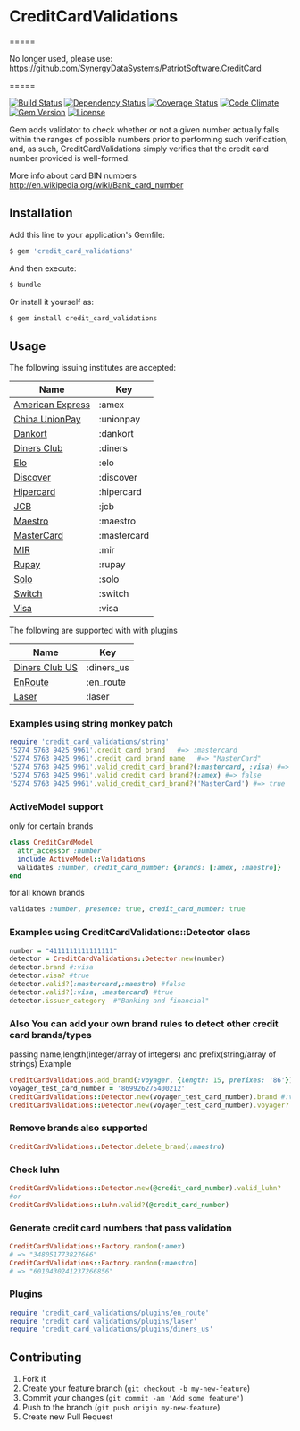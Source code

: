 # CreditCardValidations

=====

No longer used, please use: https://github.com/SynergyDataSystems/PatriotSoftware.CreditCard

=====

[![Build Status](http://img.shields.io/travis/Fivell/credit_card_validations.svg)](https://travis-ci.org/Fivell/credit_card_validations)
[![Dependency Status](http://img.shields.io/gemnasium/Fivell/credit_card_validations.svg)](https://gemnasium.com/Fivell/credit_card_validations)
[![Coverage Status](http://img.shields.io/coveralls/Fivell/credit_card_validations.svg)](https://coveralls.io/r/Fivell/credit_card_validations)
[![Code Climate](http://img.shields.io/codeclimate/github/Fivell/credit_card_validations.svg)](https://codeclimate.com/github/Fivell/credit_card_validations)
[![Gem Version](http://img.shields.io/gem/v/credit_card_validations.svg)](https://rubygems.org/gems/credit_card_validations)
[![License](http://img.shields.io/:license-mit-blue.svg)](http://Fivell.mit-license.org)


Gem adds validator  to check whether or not a given number actually falls within the ranges of possible numbers prior to performing such verification, and, as such, CreditCardValidations simply verifies that the credit card number provided is well-formed.

More info about card BIN numbers http://en.wikipedia.org/wiki/Bank_card_number

## Installation

Add this line to your application's Gemfile:

```sh
$ gem 'credit_card_validations'
```

And then execute:

```sh
$ bundle
```

Or install it yourself as:

```sh
$ gem install credit_card_validations
```

## Usage


The following issuing institutes are accepted:
    
|    Name   |    Key     | 
---------------------   | ------------| 
[American Express](http://en.wikipedia.org/wiki/American_Express) | :amex
[China UnionPay](http://en.wikipedia.org/wiki/China_UnionPay)    | :unionpay 
[Dankort](http://en.wikipedia.org/wiki/Dankort)      | :dankort
[Diners Club](http://en.wikipedia.org/wiki/Diners_Club_International)  | :diners   
[Elo](https://pt.wikipedia.org/wiki/Elo_Participa%C3%A7%C3%B5es_S/A)      | :elo
[Discover](http://en.wikipedia.org/wiki/Discover_Card) | :discover   
[Hipercard](http://pt.wikipedia.org/wiki/Hipercard) | :hipercard  
[JCB](http://en.wikipedia.org/wiki/Japan_Credit_Bureau)  | :jcb
[Maestro](http://en.wikipedia.org/wiki/Maestro_%28debit_card%29)    | :maestro
[MasterCard](http://en.wikipedia.org/wiki/MasterCard)  |   :mastercard
[MIR](http://www.nspk.ru/en/cards-mir/)  |   :mir
[Rupay](http://en.wikipedia.org/wiki/RuPay) |   :rupay 
[Solo](http://en.wikipedia.org/wiki/Solo_(debit_card))     | :solo
[Switch](http://en.wikipedia.org/wiki/Switch_(debit_card)) | :switch 
[Visa](http://en.wikipedia.org/wiki/Visa_Inc.)      | :visa  



The following are supported with with plugins

|    Name   |    Key     | 
---------------------   | ------------| 
[Diners Club US](http://en.wikipedia.org/wiki/Diners_Club_International#MasterCard_alliance)  | :diners_us  
[EnRoute](https://en.wikipedia.org/wiki/EnRoute_(credit_card)) | :en_route
[Laser](https://en.wikipedia.org/wiki/Laser_%28debit_card%29)      | :laser



### Examples using string monkey patch

```ruby
require 'credit_card_validations/string'
'5274 5763 9425 9961'.credit_card_brand   #=> :mastercard
'5274 5763 9425 9961'.credit_card_brand_name   #=> "MasterCard"
'5274 5763 9425 9961'.valid_credit_card_brand?(:mastercard, :visa) #=> true
'5274 5763 9425 9961'.valid_credit_card_brand?(:amex) #=> false
'5274 5763 9425 9961'.valid_credit_card_brand?('MasterCard') #=> true
```

### ActiveModel support

only for certain brands

```ruby
class CreditCardModel
  attr_accessor :number
  include ActiveModel::Validations
  validates :number, credit_card_number: {brands: [:amex, :maestro]}
end
```

for all known brands

```ruby
validates :number, presence: true, credit_card_number: true
```

### Examples using CreditCardValidations::Detector class

```ruby
number = "4111111111111111"
detector = CreditCardValidations::Detector.new(number)
detector.brand #:visa
detector.visa? #true
detector.valid?(:mastercard,:maestro) #false
detector.valid?(:visa, :mastercard) #true
detector.issuer_category  #"Banking and financial"
```

### Also You can add your own brand rules to detect other credit card brands/types
passing name,length(integer/array of integers) and prefix(string/array of strings)
Example

```ruby
CreditCardValidations.add_brand(:voyager, {length: 15, prefixes: '86'})
voyager_test_card_number = '869926275400212'
CreditCardValidations::Detector.new(voyager_test_card_number).brand #:voyager
CreditCardValidations::Detector.new(voyager_test_card_number).voyager? #true
```

### Remove brands also supported

```ruby
CreditCardValidations::Detector.delete_brand(:maestro)
```

### Check luhn

```ruby
CreditCardValidations::Detector.new(@credit_card_number).valid_luhn?
#or
CreditCardValidations::Luhn.valid?(@credit_card_number)
```  

### Generate credit card numbers that pass validation

```ruby
CreditCardValidations::Factory.random(:amex)
# => "348051773827666"
CreditCardValidations::Factory.random(:maestro)
# => "6010430241237266856"
```

### Plugins 

```ruby
require 'credit_card_validations/plugins/en_route'
require 'credit_card_validations/plugins/laser'
require 'credit_card_validations/plugins/diners_us'
```

## Contributing

1. Fork it
2. Create your feature branch (`git checkout -b my-new-feature`)
3. Commit your changes (`git commit -am 'Add some feature'`)
4. Push to the branch (`git push origin my-new-feature`)
5. Create new Pull Request



